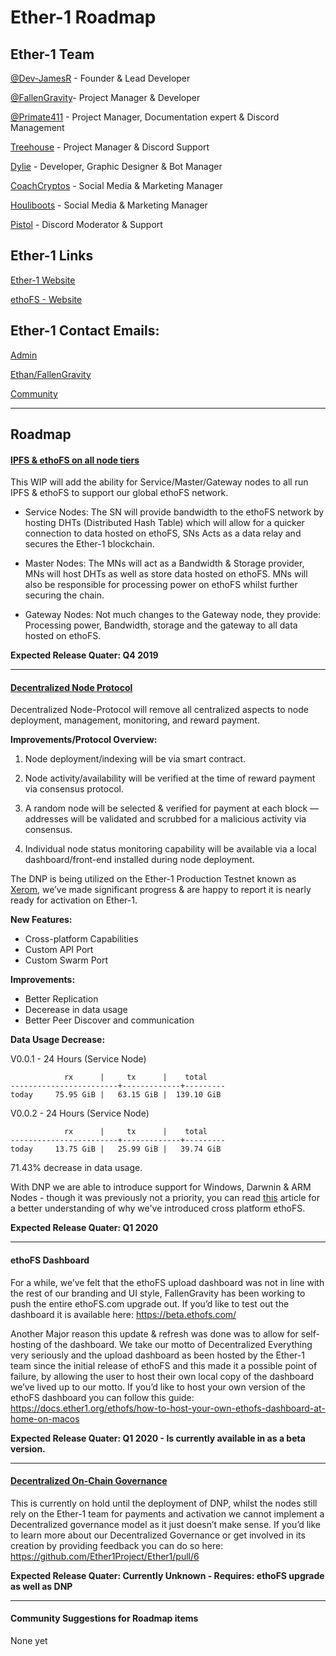 # Ether-1 Roadmap

## Ether-1 Team

[@Dev-JamesR](https://github.com/Dev-JamesR) - Founder & Lead Developer

[@FallenGravity](https://github.com/fallengravity)- Project Manager & Developer

[@Primate411](https://github.com/Primate411) - Project Manager, Documentation expert & Discord Management 

[Treehouse](https://twitter.com/Cryptomark9) - Project Manager & Discord Support

[Dylie](https://github.com/dylie) - Developer, Graphic Designer & Bot Manager

[CoachCryptos](https://twitter.com/CoachCryptos) - Social Media & Marketing Manager

[Houliboots](https://twitter.com/Top5Global) - Social Media & Marketing Manager

[Pistol](https://twitter.com/pistolcrypt) - Discord Moderator & Support

## Ether-1 Links

[Ether-1 Website](https://ether1.org)

[ethoFS - Website](https://beta.ethofs.com)

## Ether-1 Contact Emails:

[Admin](mailto:admin@ether1.org)

[Ethan/FallenGravity](mailto:ethan@ether1.org)

[Community](mailto:community@ether1.org)

---

## Roadmap

#### [IPFS & ethoFS on all node tiers](https://github.com/Ether1Project/ether1-node-scripts/pull/4) 

This WIP will add the ability for Service/Master/Gateway nodes to all run IPFS & ethoFS to support our global ethoFS network.

- Service Nodes: The SN will provide bandwidth to the ethoFS network by hosting DHTs (Distributed Hash Table) which will allow for a quicker connection to data hosted on ethoFS, SNs Acts as a data relay and secures the Ether-1 blockchain.

- Master Nodes: The MNs will act as a Bandwidth & Storage provider, MNs will host DHTs as well as store data hosted on ethoFS. MNs will also be responsible for processing power on ethoFS whilst further securing the chain.

- Gateway Nodes: Not much changes to the Gateway node, they provide: Processing power, Bandwidth, storage and the gateway to all data hosted on ethoFS.

**Expected Release Quater: Q4 2019**

---

#### [Decentralized Node Protocol](https://github.com/Ether1Project/Ether1/pull/10)

Decentralized Node-Protocol will remove all centralized aspects to node deployment, management, monitoring, and reward payment.

**Improvements/Protocol Overview:**

1. Node deployment/indexing will be via smart contract.

2. Node activity/availability will be verified at the time of reward payment via consensus protocol.

3. A random node will be selected & verified for payment at each block — addresses will be validated and scrubbed for a malicious activity via consensus.

4. Individual node status monitoring capability will be available via a local dashboard/front-end installed during node deployment.

The DNP is being utilized on the Ether-1 Production Testnet known as [Xerom](https://xerom.org), we’ve made significant progress & are happy to report it is nearly ready for activation on Ether-1.

**New Features:**
- Cross-platform Capabilities
- Custom API Port
- Custom Swarm Port

**Improvements:**
- Better Replication 
- Decerease in data usage
- Better Peer Discover and communication 

**Data Usage Decrease:**

V0.0.1 - 24 Hours (Service Node)
```
            rx      |     tx      |    total    
------------------------+-------------+---------
today     75.95 GiB |   63.15 GiB |  139.10 GiB 
```

V0.0.2 - 24 Hours (Service Node)
```
            rx      |     tx      |    total    
------------------------+-------------+---------
today     13.75 GiB |   25.99 GiB |   39.74 GiB 
```

71.43% decrease in data usage.

With DNP we are able to introduce support for Windows, Darwnin & ARM Nodes - though it was previously not a priority, you can read [this](https://) article for a better understanding of why we've introduced cross platform ethoFS.

**Expected Release Quater: Q1 2020**

---

#### ethoFS Dashboard 

For a while, we’ve felt that the ethoFS upload dashboard was not in line with the rest of our branding and UI style, FallenGravity has been working to push the entire ethoFS.com upgrade out. If you’d like to test out the dashboard it is available here: https://beta.ethofs.com/

Another Major reason this update & refresh was done was to allow for self-hosting of the dashboard. We take our motto of Decentralized Everything very seriously and the upload dashboard as been hosted by the Ether-1 team since the initial release of ethoFS and this made it a possible point of failure, by allowing the user to host their own local copy of the dashboard we’ve lived up to our motto. If you’d like to host your own version of the ethoFS dashboard you can follow this guide: https://docs.ether1.org/ethofs/how-to-host-your-own-ethofs-dashboard-at-home-on-macos

**Expected Release Quater: Q1 2020 - Is currently available in as a beta version.**

---

#### [Decentralized On-Chain Governance](https://github.com/Ether1Project/Ether1/pull/6)

This is currently on hold until the deployment of DNP, whilst the nodes still rely on the Ether-1 team for payments and activation we cannot implement a Decentralized governance model as it just doesn’t make sense. If you’d like to learn more about our Decentralized Governance or get involved in its creation by providing feedback you can do so here: https://github.com/Ether1Project/Ether1/pull/6

**Expected Release Quater: Currently Unknown - Requires: ethoFS upgrade as well as DNP**

---

#### Community Suggestions for Roadmap items

None yet 
